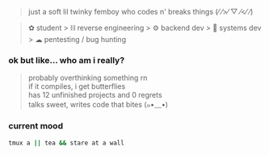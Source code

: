 > just a soft lil twinky femboy who codes n' breaks things (⁄ ⁄>⁄ ▽ ⁄<⁄ ⁄)

> ✿ student > ⛓ reverse engineering > ⚙ backend dev > 🧃 systems dev > ☁ pentesting / bug hunting

### ok but like... who am i really?

> probably overthinking something rn  
> if it compiles, i get butterflies  
> has 12 unfinished projects and 0 regrets  
> talks sweet, writes code that bites (๑•﹏•)

### current mood
```sh
tmux a || tea && stare at a wall
